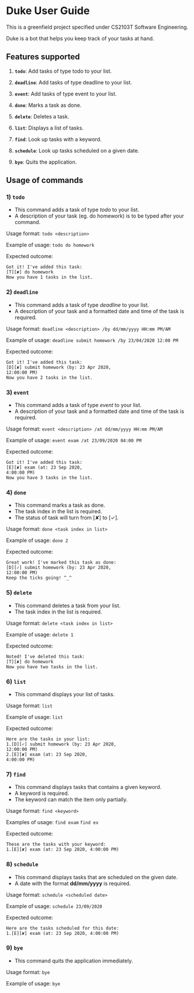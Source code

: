 # Duke User Guide
This is a greenfield project specified under CS2103T Software Engineering.

Duke is a bot that helps you keep track of your tasks at hand.
## Features supported

1) **`todo`**: Add tasks of type todo to your list.

2) **`deadline`**: Add tasks of type deadline to your list.

3) **`event`**: Add tasks of type event to your list.

4) **`done`**: Marks a task as done.

5) **`delete`**: Deletes a task.

6) **`list`**: Displays a list of tasks.

7) **`find`**: Look up tasks with a keyword.

8) **`schedule`**: Look up tasks scheduled on a given date.

9) **`bye`**: Quits the application. 


## Usage of commands

### 1) `todo` 

- This command adds a task of type *todo* to your list.
- A description of your task (eg. do homework) is to be 
typed after your command.

Usage format: 
`todo <description>`

Example of usage: 
`todo do homework`

Expected outcome:
```
Got it! I've added this task:
[T][✘] do homework
Now you have 1 tasks in the list.
```
### 2) `deadline`
- This command adds a task of type *deadline* to your list.
- A description of your task and a formatted date and
 time of the task is required.
 
 Usage format: `deadline <description> /by dd/mm/yyyy HH:mm PM/AM`
 
 Example of usage: 
 `deadline submit homework /by 23/04/2020 12:00 PM`
 
 Expected outcome:
 ```
 Got it! I've added this task:
 [D][✘] submit homework (by: 23 Apr 2020,
12:00:00 PM)
 Now you have 2 tasks in the list.
 ```
### 3) `event`
- This command adds a task of type *event* to your list.
- A description of your task and a formatted date and
 time of the task is required.
 
 Usage format: `event <description> /at dd/mm/yyyy HH:mm PM/AM`
 
 Example of usage: 
 `event exam /at 23/09/2020 04:00 PM`
 
 Expected outcome:
 ```
 Got it! I've added this task:
 [E][✘] exam (at: 23 Sep 2020,
4:00:00 PM)
 Now you have 3 tasks in the list.
 ```

### 4) `done`
- This command marks a task as done.
- The task index in the list is required.
- The status of task will turn from [✘] to [✓].
 
 Usage format: `done <task index in list>`
 
 Example of usage: 
 `done 2`
 
 Expected outcome:
 ```
 Great work! I've marked this task as done:
 [D][✓] submit homework (by: 23 Apr 2020,
 12:00:00 PM)
 Keep the ticks going! ^_^
 ```

### 5) `delete`
- This command deletes a task from your list.
- The task index in the list is required.
 
 Usage format: `delete <task index in list>`
 
 Example of usage: 
 `delete 1`
 
 Expected outcome:
 ```
 Noted! I've deleted this task:
 [T][✘] do homework
 Now you have two tasks in the list.
 ```

### 6) `list`
- This command displays your list of tasks.
 
 Usage format: 
 `list`
 
 Example of usage:
 `list`
 
 Expected outcome:
 ```
Here are the tasks in your list:
 1.[D][✓] submit homework (by: 23 Apr 2020,
 12:00:00 PM)
 2.[E][✘] exam (at: 23 Sep 2020,
 4:00:00 PM)
 ```

### 7) `find`
- This command displays tasks that contains a given keyword.
- A keyword is required.
- The keyword can match the item only partially.
 
 Usage format:
 `find <keyword>`
 
 Examples of usage: 
 `find exam`
 `find ex`
 
 Expected outcome:
 ```
These are the tasks with your keyword:
 1.[E][✘] exam (at: 23 Sep 2020, 4:00:00 PM)
 ```
### 8) `schedule`
- This command displays tasks that are scheduled on the given date.
- A date with the format **dd/mm/yyyy** is required.
 
 Usage format:
 `schedule <scheduled date>`
 
 Example of usage: 
 `schedule 23/09/2020`

 Expected outcome:
 ```
Here are the tasks scheduled for this date:
 1.[E][✘] exam (at: 23 Sep 2020, 4:00:00 PM)
 ```

### 9) `bye`
- This command quits the application immediately.
 
 Usage format:
 `bye`
 
 Example of usage:
 `bye`
 

